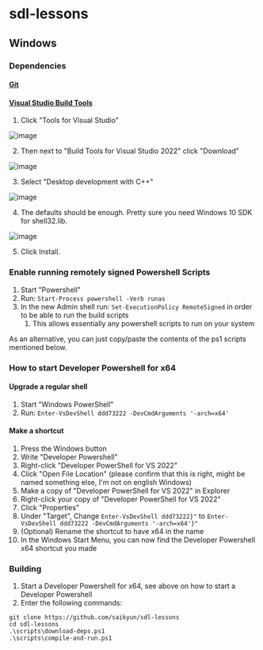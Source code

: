 # sdl-lessons


## Windows

### Dependencies

#### [Git](https://git-scm.com/download/win)

#### [Visual Studio Build Tools](https://visualstudio.microsoft.com/downloads/)

1. Click "Tools for Visual Studio"

![image](https://user-images.githubusercontent.com/2477927/183065613-58685354-21ec-4329-b493-11c6096df1bb.png)

2. Then next to "Build Tools for Visual Studio 2022" click "Download"

![image](https://user-images.githubusercontent.com/2477927/183065636-309d4059-8a47-40d2-8d3d-b10b08192c41.png)

3. Select "Desktop development with C++"

![image](https://user-images.githubusercontent.com/2477927/183066206-49c49aad-63e2-42b4-ad20-a58822741dbe.png)

4. The defaults should be enough. Pretty sure you need Windows 10 SDK for shell32.lib.

![image](https://user-images.githubusercontent.com/2477927/183066422-2b9706cf-ced8-48ec-963b-ab7315399a93.png)

5. Click Install.

### Enable running remotely signed Powershell Scripts

1. Start "Powershell"
2. Run: `Start-Process powershell -Verb runas`
3. In the new Admin shell run: `Set-ExecutionPolicy RemoteSigned` in order to be able to run the build scripts
   1. This allows essentially any powershell scripts to run on your system

As an alternative, you can just copy/paste the contents of the ps1 scripts mentioned below.

### How to start Developer Powershell for x64

#### Upgrade a regular shell
1. Start "Windows PowerShell"
2. Run: `Enter-VsDevShell ddd73222 -DevCmdArguments '-arch=x64'`

#### Make a shortcut
1. Press the Windows button
2. Write "Developer Powershell"
3. Right-click "Developer PowerShell for VS 2022"
4. Click "Open File Location" (please confirm that this is right, might be named something else, I'm not on english Windows)
5. Make a copy of "Developer PowerShell for VS 2022" in Explorer
6. Right-click your copy of "Developer PowerShell for VS 2022"
7. Click "Properties"
8. Under "Target", Change `Enter-VsDevShell ddd73222}"` to `Enter-VsDevShell ddd73222 -DevCmdArguments '-arch=x64'}"`
9. (Optional) Rename the shortcut to have x64 in the name
10. In the Windows Start Menu, you can now find the Developer Powershell x64 shortcut you made

### Building

1. Start a Developer Powershell for x64, see above on how to start a Developer Powershell
2. Enter the following commands:
```
git clone https://github.com/saikyun/sdl-lessons
cd sdl-lessons
.\scripts\download-deps.ps1
.\scripts\compile-and-run.ps1
```
